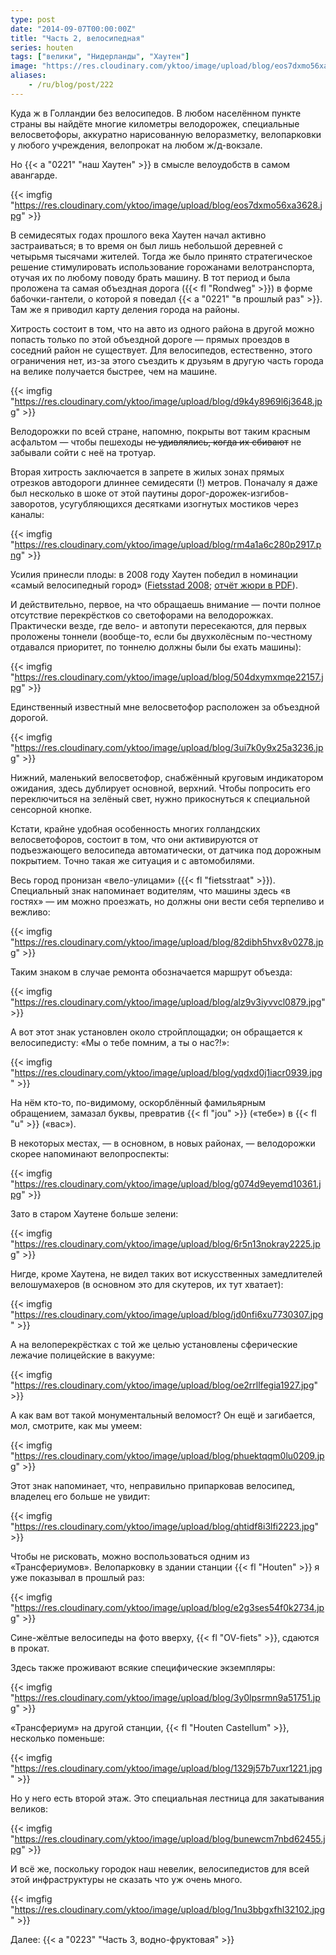 ```yaml
---
type: post
date: "2014-09-07T00:00:00Z"
title: "Часть 2, велосипедная"
series: houten
tags: ["велики", "Нидерланды", "Хаутен"]
image: "https://res.cloudinary.com/yktoo/image/upload/blog/eos7dxmo56xa3628.jpg"
aliases:
    - /ru/blog/post/222
---
```


Куда ж в Голландии без велосипедов. В любом населённом пункте страны вы найдёте многие километры велодорожек, специальные велосветофоры, аккуратно нарисованную велоразметку, велопарковки у любого учреждения, велопрокат на любом ж/д-вокзале.

Но {{< a "0221" "наш Хаутен" >}} в смысле велоудобств в самом авангарде.

{{< imgfig "https://res.cloudinary.com/yktoo/image/upload/blog/eos7dxmo56xa3628.jpg" >}}

<!--more-->

В семидесятых годах прошлого века Хаутен начал активно застраиваться; в то время он был лишь небольшой деревней с четырьмя тысячами жителей. Тогда же было принято стратегическое решение стимулировать использование горожанами велотранспорта, отучая их по любому поводу брать машину. В тот период и была проложена та самая объездная дорога ({{< fl "Rondweg" >}}) в форме бабочки-гантели, о которой я поведал {{< a "0221" "в прошлый раз" >}}. Там же я приводил карту деления города на районы.

Хитрость состоит в том, что на авто из одного района в другой можно попасть только по этой объездной дороге — прямых проездов в соседний район не существует. Для велосипедов, естественно, этого ограничения нет, из-за этого съездить к друзьям в другую часть города на велике получается быстрее, чем на машине.

{{< imgfig "https://res.cloudinary.com/yktoo/image/upload/blog/d9k4y8969l6j3648.jpg" >}}

Велодорожки по всей стране, напомню, покрыты вот таким красным асфальтом — чтобы пешеходы ~~не удивлялись, когда их сбивают~~ не забывали сойти с неё на тротуар.

Вторая хитрость заключается в запрете в жилых зонах прямых отрезков автодороги длиннее семидесяти (!) метров. Поначалу я даже был несколько в шоке от этой паутины дорог-дорожек-изгибов-заворотов, усугубляющихся десятками изогнутых мостиков через каналы:

{{< imgfig "https://res.cloudinary.com/yktoo/image/upload/blog/rm4a1a6c280p2917.png" >}}

Усилия принесли плоды: в 2008 году Хаутен победил в номинации «самый велосипедный город» ([Fietsstad 2008](http://www.fietsstad2008.nl/); [отчёт жюри в PDF](http://www.fietsstad2008.nl/juryrapport_fietsstad_2008.pdf)).

И действительно, первое, на что обращаешь внимание — почти полное отсутствие перекрёстков со светофорами на велодорожках. Практически везде, где вело- и автопути пересекаются, для первых проложены тоннели (вообще-то, если бы двухколёсным по-честному отдавался приоритет, по тоннелю должны были бы ехать машины):

{{< imgfig "https://res.cloudinary.com/yktoo/image/upload/blog/504dxymxmqe22157.jpg" >}}

Единственный известный мне велосветофор расположен за объездной дорогой.

{{< imgfig "https://res.cloudinary.com/yktoo/image/upload/blog/3ui7k0y9x25a3236.jpg" >}}

Нижний, маленький велосветофор, снабжённый круговым индикатором ожидания, здесь дублирует основной, верхний. Чтобы попросить его переключиться на зелёный свет, нужно прикоснуться к специальной сенсорной кнопке.

Кстати, крайне удобная особенность многих голландских велосветофоров, состоит в том, что они активируются от подъезжающего велосипеда автоматически, от датчика под дорожным покрытием. Точно такая же ситуация и с автомобилями.

Весь город пронизан «вело-улицами» ({{< fl "fietsstraat" >}}). Специальный знак напоминает водителям, что машины здесь «в гостях» — им можно проезжать, но должны они вести себя терпеливо и вежливо:

{{< imgfig "https://res.cloudinary.com/yktoo/image/upload/blog/82dibh5hvx8v0278.jpg" >}}

Таким знаком в случае ремонта обозначается маршрут объезда:

{{< imgfig "https://res.cloudinary.com/yktoo/image/upload/blog/alz9v3iyvvcl0879.jpg" >}}

А вот этот знак установлен около стройплощадки; он обращается к велосипедисту: «Мы о тебе помним, а ты о нас?!»:

{{< imgfig "https://res.cloudinary.com/yktoo/image/upload/blog/yqdxd0j1iacr0939.jpg" >}}

На нём кто-то, по-видимому, оскорблённый фамильярным обращением, замазал буквы, превратив {{< fl "jou" >}} («тебе») в {{< fl "u" >}} («вас»).

В некоторых местах, — в основном, в новых районах, — велодорожки скорее напоминают велопроспекты:

{{< imgfig "https://res.cloudinary.com/yktoo/image/upload/blog/g074d9eyemd10361.jpg" >}}

Зато в старом Хаутене больше зелени:

{{< imgfig "https://res.cloudinary.com/yktoo/image/upload/blog/6r5n13nokray2225.jpg" >}}

Нигде, кроме Хаутена, не видел таких вот искусственных замедлителей велошумахеров (в основном это для скутеров, их тут хватает):

{{< imgfig "https://res.cloudinary.com/yktoo/image/upload/blog/jd0nfi6xu7730307.jpg" >}}

А на велоперекрёстках с той же целью установлены сферические лежачие полицейские в вакууме:

{{< imgfig "https://res.cloudinary.com/yktoo/image/upload/blog/oe2rrllfegia1927.jpg" >}}

А как вам вот такой монументальный веломост? Он ещё и загибается, мол, смотрите, как мы умеем:

{{< imgfig "https://res.cloudinary.com/yktoo/image/upload/blog/phuektqqm0lu0209.jpg" >}}

Этот знак напоминает, что, неправильно припарковав велосипед, владелец его больше не увидит:

{{< imgfig "https://res.cloudinary.com/yktoo/image/upload/blog/qhtidf8i3lfi2223.jpg" >}}

Чтобы не рисковать, можно воспользоваться одним из «Трансфериумов». Велопарковку в здании станции {{< fl "Houten" >}} я уже показывал в прошлый раз:

{{< imgfig "https://res.cloudinary.com/yktoo/image/upload/blog/e2g3ses54f0k2734.jpg" >}}

Сине-жёлтые велосипеды на фото вверху, {{< fl "OV-fiets" >}}, сдаются в прокат.

Здесь также проживают всякие специфические экземпляры:

{{< imgfig "https://res.cloudinary.com/yktoo/image/upload/blog/3y0lpsrmn9a51751.jpg" >}}

«Трансфериум» на другой станции, {{< fl "Houten Castellum" >}}, несколько поменьше:

{{< imgfig "https://res.cloudinary.com/yktoo/image/upload/blog/1329j57b7uxr1221.jpg" >}}

Но у него есть второй этаж. Это специальная лестница для закатывания великов:

{{< imgfig "https://res.cloudinary.com/yktoo/image/upload/blog/bunewcm7nbd62455.jpg" >}}

И всё же, поскольку городок наш невелик, велосипедистов для всей этой инфраструктуры не сказать что уж очень много.

{{< imgfig "https://res.cloudinary.com/yktoo/image/upload/blog/1nu3bbgxfhl32102.jpg" >}}

Далее: {{< a "0223" "Часть 3, водно-фруктовая" >}}
